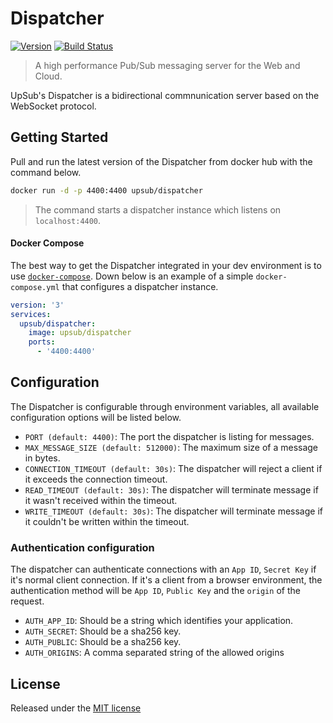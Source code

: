 # Dispatcher
[![Version](https://img.shields.io/github/release/upsub/dispatcher.svg)](https://github.com/upsub/dispatcher/releases)
[![Build Status](https://travis-ci.org/upsub/dispatcher.svg?branch=master)](https://travis-ci.org/upsub/dispatcher)

> A high performance Pub/Sub messaging server for the Web and Cloud.

UpSub's Dispatcher is a bidirectional commnunication server based on
the WebSocket protocol.

## Getting Started
Pull and run the latest version of the Dispatcher from docker hub with the
command below.
```sh
docker run -d -p 4400:4400 upsub/dispatcher
```
> The command starts a dispatcher instance which listens on `localhost:4400`.

#### Docker Compose
The best way to get the Dispatcher integrated in your dev environment is to use
[`docker-compose`](https://docs.docker.com/compose/overview/). Down below is
an example of a simple `docker-compose.yml` that configures a dispatcher
instance.
```yml
version: '3'
services:
  upsub/dispatcher:
    image: upsub/dispatcher
    ports:
      - '4400:4400'
```

## Configuration
The Dispatcher is configurable through environment variables, all available
configuration options will be listed below.

- `PORT (default: 4400)`: The port the dispatcher is listing for messages.
- `MAX_MESSAGE_SIZE (default: 512000)`: The maximum size of a message in bytes.
- `CONNECTION_TIMEOUT (default: 30s)`: The dispatcher will reject a client if it exceeds the connection timeout.
- `READ_TIMEOUT (default: 30s)`: The dispatcher will terminate message if it wasn't received within the timeout.
- `WRITE_TIMEOUT (default: 30s)`: The dispatcher will terminate message if it couldn't be written within the timeout.

### Authentication configuration
The dispatcher can authenticate connections with an `App ID`, `Secret Key` if it's normal client connection.
If it's a client from a browser environment, the authentication method will be `App ID`, `Public Key`
and the `origin` of the request.

- `AUTH_APP_ID`: Should be a string which identifies your application.
- `AUTH_SECRET`: Should be a sha256 key.
- `AUTH_PUBLIC`: Should be a sha256 key.
- `AUTH_ORIGINS`: A comma separated string of the allowed origins


## License
Released under the [MIT license](https://github.com/upsub/dispatcher/blob/master/LICENSE)
